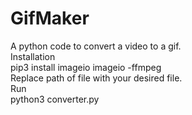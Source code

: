# GifMaker
A python code to convert a video to a gif.<br>
Installation<br>
pip3 install imageio imageio -ffmpeg
<br>
Replace path of file with your desired file.
<br>
Run<br>
python3 converter.py

